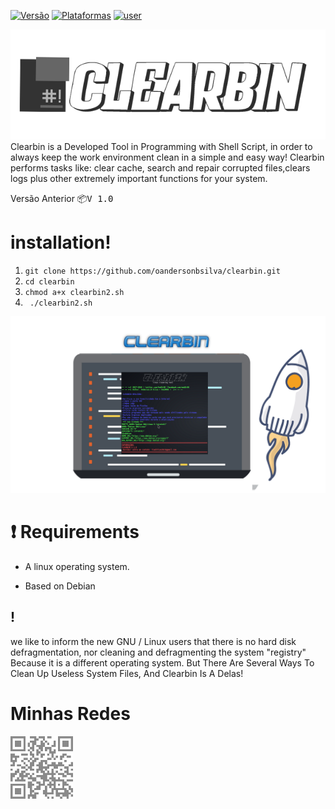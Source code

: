[![Versão](https://img.shields.io/badge/vers%C3%A3o-1.1-sucecess.svg)](https://github.com/oandersonbsilva/clearbin)
[![Plataformas](https://img.shields.io/badge/Plataformas-Linux%20x64%20%7C%20Linux%20x86-inactive.svg)](https://github.com/oandersonbsilva/clearbin)
[![user](https://img.shields.io/badge/user-ROOT-red.svg)](https://github.com/oandersonbsilva/clearbin)

<img src="https://raw.githubusercontent.com/And3R66/clearbin/master/logo3.png">
Clearbin is a Developed Tool in Programming with Shell Script, in order to always keep the work environment clean in a simple and easy way! Clearbin performs tasks like: clear cache, search and repair corrupted files,clears logs plus other extremely important functions for your system.


Versão Anterior 📦<kbd>V 1.0<kbd> 
  
#  installation!
<ol>
<li><code>git clone https://github.com/oandersonbsilva/clearbin.git</code></li>
<li><code>cd clearbin</code></li>
<li><code>chmod a+x clearbin2.sh</code></li>
<li><code> ./clearbin2.sh </code></li>
</ol>
<img src="https://raw.githubusercontent.com/And3R66/clearbin/master/Screenshots/ATUALIZA%C3%87%C3%83O%20.png">

# :exclamation: Requirements

<ul>
<li>
<p>A linux operating system.</p>
</li>
<li>
<p>Based on Debian
</p>
</li>
</ul>
<h2> !</h2>

we like to inform the new GNU / Linux users that there is no hard disk defragmentation, nor cleaning and defragmenting the system "registry" Because it is a different operating system. But There Are Several Ways To Clean Up Useless System Files, And Clearbin Is A Delas!

# Minhas Redes
<code><img height="100" width="100" src="https://raw.githubusercontent.com/oandersonbsilva/oandersonbsilva/master/code.png"></code>


